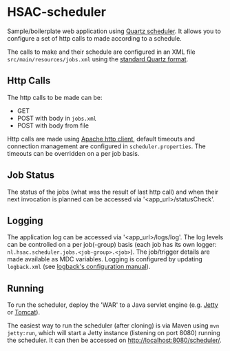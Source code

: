 # HSAC-scheduler

Sample/boilerplate web application using [Quartz scheduler](http://www.quartz-scheduler.org).
It allows you to configure a set of http calls to made according to a schedule.

The calls to make and their schedule are configured in an XML file 
`src/main/resources/jobs.xml` using the [standard Quartz format](http://www.quartz-scheduler.org/documentation/quartz-2.x/cookbook/JobInitPlugin.html).

## Http Calls
The http calls to be made can be:
- GET
- POST with body in `jobs.xml`
- POST with body from file

Http calls are made using [Apache http client](http://hc.apache.org/httpcomponents-client-ga/), 
default timeouts and connection management are configured in `scheduler.properties`. The timeouts can be overridden
on a per job basis.

## Job Status
The status of the jobs (what was the result of last http call) and when their next invocation is planned can be accessed
via '<app_url>/statusCheck'.

## Logging

The application log can be accessed via '<app_url>/logs/log'. 
The log levels can be controlled on a per job(-group) basis (each job has its own logger: 
`nl.hsac.scheduler.jobs.<job-group>.<job>`). The job/trigger details are made available as MDC variables.
Logging is configured by updating `logback.xml` (see [logback's configuration manual](https://logback.qos.ch/manual/configuration.html)).

## Running
To run the scheduler, deploy the 'WAR' to a Java servlet engine (e.g. [Jetty](https://eclipse.org/jetty/) or 
[Tomcat](http://tomcat.apache.org)).

The easiest way to run the scheduler (after cloning) is via Maven using `mvn jetty:run`, which will start a Jetty instance 
(listening on port 8080) running the scheduler. It can then be accessed on 
[http://localhost:8080/scheduler/](http://localhost:8080/scheduler/). 
